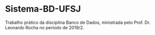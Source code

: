 # Sistema-BD-UFSJ
Trabalho prático da disciplina Banco de Dados, ministrada pelo Prof. Dr. Leonardo Rocha no período de 2019/2.

